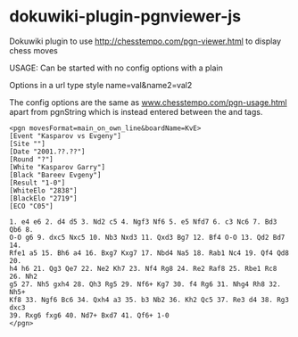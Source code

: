 dokuwiki-plugin-pgnviewer-js
============================

Dokuwiki plugin to use http://chesstempo.com/pgn-viewer.html to display chess moves

USAGE:
Can be started with no config options with a plain <pgn>

Options in a url type style name=val&name2=val2

The config options are the same as www.chesstempo.com/pgn-usage.html 
apart from pgnString which is instead entered between the <pgn> and </pgn> tags.

```
<pgn movesFormat=main_on_own_line&boardName=KvE>
[Event "Kasparov vs Evgeny"]
[Site ""]
[Date "2001.??.??"]
[Round "?"]
[White "Kasparov Garry"]
[Black "Bareev Evgeny"]
[Result "1-0"]
[WhiteElo "2838"]
[BlackElo "2719"]
[ECO "C05"]

1. e4 e6 2. d4 d5 3. Nd2 c5 4. Ngf3 Nf6 5. e5 Nfd7 6. c3 Nc6 7. Bd3 Qb6 8.
O-O g6 9. dxc5 Nxc5 10. Nb3 Nxd3 11. Qxd3 Bg7 12. Bf4 O-O 13. Qd2 Bd7 14.
Rfe1 a5 15. Bh6 a4 16. Bxg7 Kxg7 17. Nbd4 Na5 18. Rab1 Nc4 19. Qf4 Qd8 20.
h4 h6 21. Qg3 Qe7 22. Ne2 Kh7 23. Nf4 Rg8 24. Re2 Raf8 25. Rbe1 Rc8 26. Nh2
g5 27. Nh5 gxh4 28. Qh3 Rg5 29. Nf6+ Kg7 30. f4 Rg6 31. Nhg4 Rh8 32. Nh5+
Kf8 33. Ngf6 Bc6 34. Qxh4 a3 35. b3 Nb2 36. Kh2 Qc5 37. Re3 d4 38. Rg3 dxc3
39. Rxg6 fxg6 40. Nd7+ Bxd7 41. Qf6+ 1-0
</pgn>
```
